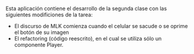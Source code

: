 Esta aplicación contiene el desarrollo de la segunda clase con las siguientes modificiones de la tarea:
- El discurso de MLK comienza cuando el celular se sacude o se oprime el botón de su imagen
- El refactoring (código reescrito), en el cual se utiliza sólo un componente Player.
